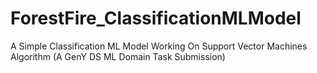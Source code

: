 # ForestFire_ClassificationMLModel
A Simple Classification ML Model Working On Support Vector Machines Algorithm
(A GenY DS ML Domain Task Submission)
